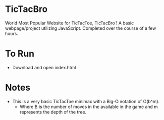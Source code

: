 # TicTacBro
World Most Popular Website for TicTacToe, TicTacBro !
A basic webpage/project utilizing JavaScript.
Completed over the course of a few hours.

# To Run

- Download and open index.html

# Notes

- This is a very basic TicTacToe minimax with a Big-O notation of O(b^m).
  - Where B is the number of moves in the available in the game and m represents the depth of the tree. 

